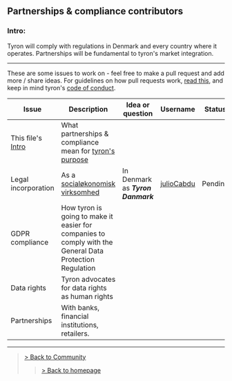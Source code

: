 ## Partnerships & compliance contributors
### Intro:  
Tyron will comply with regulations in Denmark and every country where it operates. Partnerships will be fundamental to tyron's market integration.

---

These are some issues to work on - feel free to make a pull request and add more / share ideas. For guidelines on how pull requests work, [read this](https://github.com/tyronNetwork/tyron/blob/master/CONTRIBUTING.md), and keep in mind tyron's [code of conduct](https://github.com/tyronNetwork/tyron/blob/master/CODE_OF_CONDUCT.md).

| Issue | Description | Idea or question | Username | Status |
|---|---|---|---|---|
| This file's [Intro](#intro) | What partnerships & compliance mean for [tyron's purpose](https://www.tyron.network/#the-purpose-of-tyron)|
| Legal incorporation | As a [socialøkonomisk virksomhed](https://www.startupsvar.dk/socialoekonomisk-virksomhed) | In Denmark as ***Tyron Danmark*** | [julioCabdu](https://github.com/julioCabDu/) | Pending |
| GDPR compliance | How tyron is going to make it easier for companies to comply with the General Data Protection Regulation |
| Data rights | Tyron advocates for data rights as human rights |
| Partnerships | With banks, financial institutions, retailers.|

---

> <a href="/community"> > Back to Community </a>
>> <a href="/"> > Back to homepage </a>

